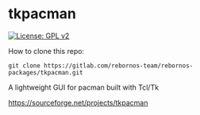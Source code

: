 # tkpacman

[![License: GPL v2](https://img.shields.io/badge/License-GPL%20v2-blue.svg)](https://img.shields.io/badge/License-GPL%20v2-blue.svg)

How to clone this repo:

```
git clone https://gitlab.com/rebornos-team/rebornos-packages/tkpacman.git
```

A lightweight GUI for pacman built with Tcl/Tk

https://sourceforge.net/projects/tkpacman
